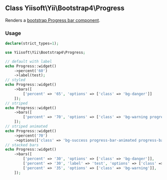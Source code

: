 ## Class Yiisoft\Yii\Bootstrap4\Progress
Renders a [bootstrap Progress bar component](https://getbootstrap.com/docs/4.5/components/progress/).

### Usage

```php
declare(strict_types=1);

use Yiisoft\Yii\Bootstrap4\Progress;

// default with label
echo Progress::widget()
    ->percent('60')
    ->label(test);
// styled
echo Progress::widget()
    ->bars([
        ['percent' => '65', 'options' => ['class' => 'bg-danger']]
    ]);
// striped
echo Progress::widget()
    ->bars([
        ['percent' => '70', 'options' => ['class' => 'bg-warning progress-bar-striped']]
    ]);
// striped animated
echo Progress::widget()
    ->percent('70')
    ->options(['class' => 'bg-success progress-bar-animated progress-bar-striped']);
// stacked bars
echo Progress::widget()
    ->bars([
        ['percent' => '30', 'options' => ['class' => 'bg-danger']],
        ['percent' => '30', 'label' => 'test', 'options' => ['class' => 'bg-success']],
        ['percent' => '35', 'options' => ['class' => 'bg-warning']],
    ]);
```
